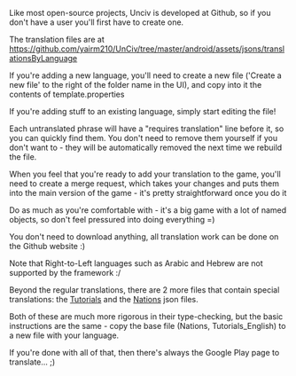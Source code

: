 Like most open-source projects, Unciv is developed at Github, so if you don't have a user you'll first have to create one.

The translation files are at https://github.com/yairm210/UnCiv/tree/master/android/assets/jsons/translationsByLanguage

If you're adding a new language, you'll need to create a new file ('Create a new file' to the right of the folder name in the UI), and copy into it the contents of template.properties

If you're adding stuff to an existing language, simply start editing the file!

Each untranslated phrase will have a "requires translation" line before it, so you can quickly find them. You don't need to remove them yourself if you don't want to - they will be automatically removed the next time we rebuild the file.

When you feel that you're ready to add your translation to the game, you'll need to create a merge request, which takes your changes and puts them into the main version of the game - it's pretty straightforward once you do it

Do as much as you're comfortable with - it's a big game with a lot of named objects, so don't feel pressured into doing everything =)

You don't need to download anything, all translation work can be done on the Github website :)

Note that Right-to-Left languages such as Arabic and Hebrew are not supported by the framework :/

Beyond the regular translations, there are 2 more files that contain special translations: the [Tutorials](https://github.com/yairm210/Unciv/tree/master/android/assets/jsons/Tutorials) and the [Nations](https://github.com/yairm210/Unciv/tree/master/android/assets/jsons/Nations) json files.

Both of these are much more rigorous in their type-checking, but the basic instructions are the same - copy the base file (Nations, Tutorials_English) to a new file with your language.

If you're done with all of that, then there's always the Google Play page to translate... ;)